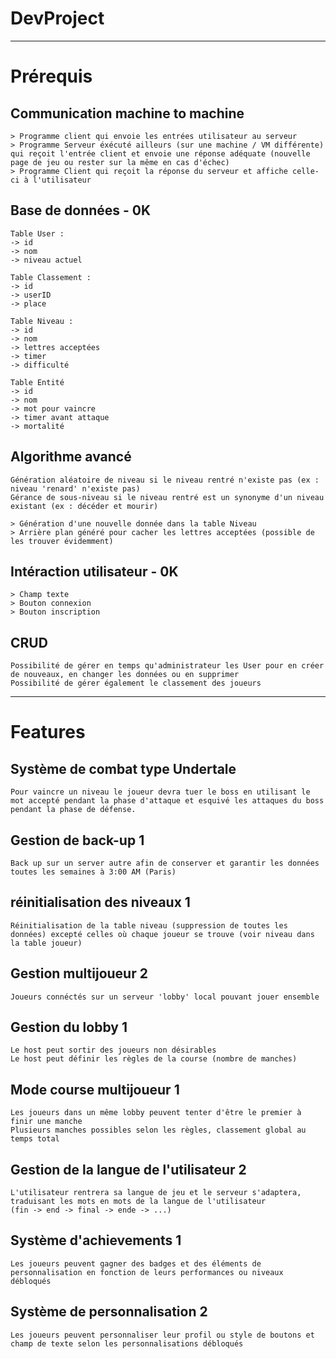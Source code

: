 # DevProject

---

# Prérequis

## Communication machine to machine

```
> Programme client qui envoie les entrées utilisateur au serveur
> Programme Serveur éxécuté ailleurs (sur une machine / VM différente) qui reçoit l'entrée client et envoie une réponse adéquate (nouvelle page de jeu ou rester sur la même en cas d'échec)
> Programme Client qui reçoit la réponse du serveur et affiche celle-ci à l'utilisateur
```

## Base de données - 0K

```
Table User :
-> id
-> nom
-> niveau actuel

Table Classement :
-> id
-> userID
-> place

Table Niveau :
-> id
-> nom
-> lettres acceptées
-> timer
-> difficulté

Table Entité
-> id
-> nom
-> mot pour vaincre
-> timer avant attaque
-> mortalité
```

## Algorithme avancé

```
Génération aléatoire de niveau si le niveau rentré n'existe pas (ex : niveau 'renard' n'existe pas)
Gérance de sous-niveau si le niveau rentré est un synonyme d'un niveau existant (ex : décéder et mourir)

> Génération d'une nouvelle donnée dans la table Niveau
> Arrière plan généré pour cacher les lettres acceptées (possible de les trouver évidemment)
```

## Intéraction utilisateur - 0K

```
> Champ texte
> Bouton connexion
> Bouton inscription
```

## CRUD

```
Possibilité de gérer en temps qu'administrateur les User pour en créer de nouveaux, en changer les données ou en supprimer
Possibilité de gérer également le classement des joueurs 
```

---

# Features

## Système de combat type Undertale

```
Pour vaincre un niveau le joueur devra tuer le boss en utilisant le mot accepté pendant la phase d'attaque et esquivé les attaques du boss pendant la phase de défense.
```

## Gestion de back-up 1

```
Back up sur un server autre afin de conserver et garantir les données toutes les semaines à 3:00 AM (Paris)
```

## réinitialisation des niveaux 1

```
Réinitialisation de la table niveau (suppression de toutes les données) excepté celles où chaque joueur se trouve (voir niveau dans la table joueur)
```

## Gestion multijoueur  2

```
Joueurs connéctés sur un serveur 'lobby' local pouvant jouer ensemble
```

## Gestion du lobby     1

```
Le host peut sortir des joueurs non désirables
Le host peut définir les règles de la course (nombre de manches)
```

## Mode course multijoueur  1

```
Les joueurs dans un même lobby peuvent tenter d'être le premier à finir une manche
Plusieurs manches possibles selon les règles, classement global au temps total
```

## Gestion de la langue de l'utilisateur    2

```
L'utilisateur rentrera sa langue de jeu et le serveur s'adaptera, traduisant les mots en mots de la langue de l'utilisateur
(fin -> end -> final -> ende -> ...)
```

## Système d'achievements   1

```
Les joueurs peuvent gagner des badges et des éléments de personnalisation en fonction de leurs performances ou niveaux débloqués
```

## Système de personnalisation  2

```
Les joueurs peuvent personnaliser leur profil ou style de boutons et champ de texte selon les personnalisations débloqués
```